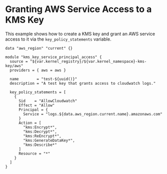 # Granting AWS Service Access to a KMS Key

This example shows how to create a KMS key and grant an AWS service access to it via the `key_policy_statements` variable.

```hcl
data "aws_region" "current" {}

module "kms_key_service_principal_access" {
  source = "${var.kernel_registry}/${var.kernel_namespace}-kms-key/aws"
  providers = { aws = aws }

  name        = "test-${uuid()}"
  description = "A test key that grants access to cloudwatch logs."

  key_policy_statements = [
    {
      Sid    = "AllowCloudwatch"
      Effect = "Allow"
      Principal = {
        Service = "logs.${data.aws_region.current.name}.amazonaws.com"
      }
      Action = [
        "kms:Encrypt*",
        "kms:Decrypt*",
        "kms:ReEncrypt*",
        "kms:GenerateDataKey*",
        "kms:Describe*"
      ]
      Resource = "*"
    }
  ]
}
```
